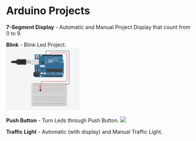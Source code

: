 # Arduino Projects

**7-Segment Display** - Automatic and Manual Project Display that count from 0 to 9.

**Blink** - Blink Led Project.  
<img src = "Blink/Blink Led.PNG" width=200>

**Push Button** - Turn Leds through Push Button.
<img src = "Blink/Push Button Leds.PNG" width=200>

**Traffic Light** - Automatic (with display) and Manual Traffic Light.
